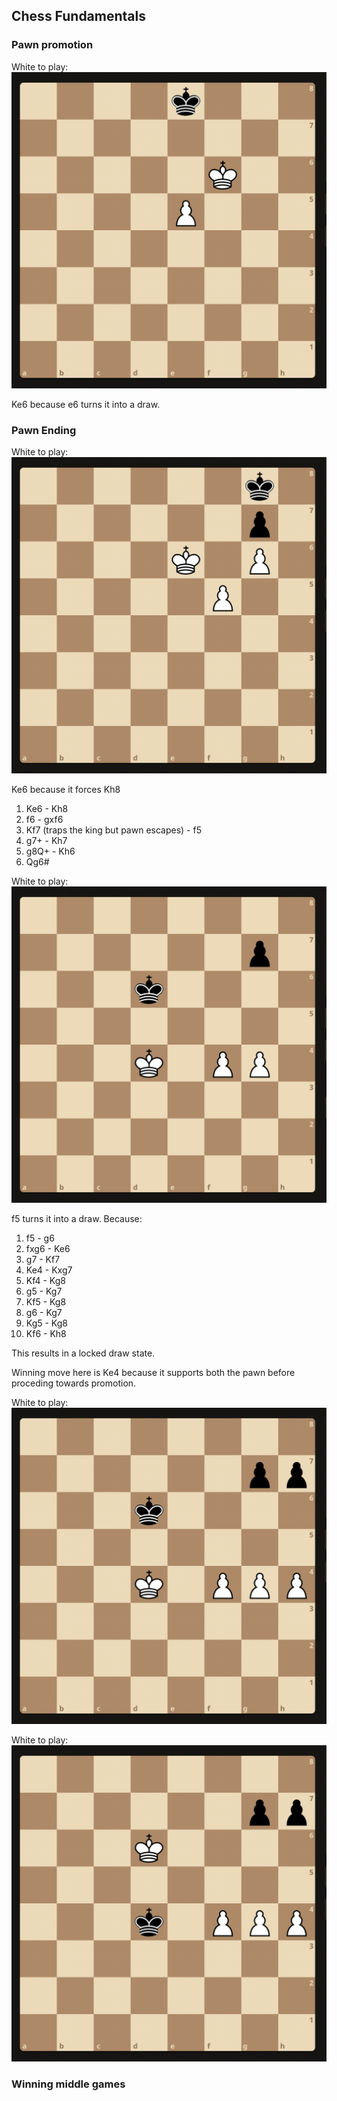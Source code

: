 ## Chess Fundamentals

### Pawn promotion
White to play:
![alt text](image.png)

Ke6 because e6 turns it into a draw.

### Pawn Ending
White to play:
![alt text](image-4.png)

Ke6 because it forces Kh8
1. Ke6 - Kh8
2. f6 - gxf6
3. Kf7 (traps the king but pawn escapes) - f5
4. g7+ - Kh7
5. g8Q+ - Kh6
6. Qg6#   


White to play:
![alt text](image-5.png)

f5 turns it into a draw. Because:
1. f5 - g6
2. fxg6 - Ke6
3. g7 - Kf7
4. Ke4 - Kxg7
5. Kf4 - Kg8
6. g5 - Kg7
7. Kf5 - Kg8
8. g6 - Kg7
9. Kg5 - Kg8
10. Kf6 - Kh8

This results in a locked draw state.    

Winning move here is Ke4 because it supports both the pawn before proceding towards promotion.   

White to play:
![alt text](image-8.png)



White to play:
![alt text](image-7.png)


### Winning middle games



